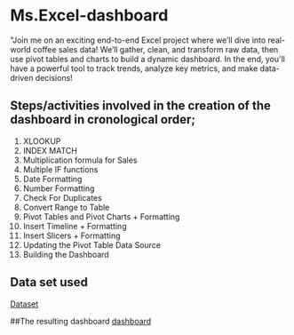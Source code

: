 # Ms.Excel-dashboard
"Join me on an exciting end-to-end Excel project where we’ll dive into real-world coffee sales data! We’ll gather, clean, and transform raw data, then use pivot tables and charts to build a dynamic dashboard. In the end, you'll have a powerful tool to track trends, analyze key metrics, and make data-driven decisions!


## Steps/activities involved in the creation of the dashboard in cronological order;
1.	XLOOKUP
2.	INDEX MATCH
3.	Multiplication formula for Sales
4.	Multiple IF functions
5.	Date Formatting
6.	Number Formatting
7.	Check For Duplicates
8.	Convert Range to Table
9.	Pivot Tables and Pivot Charts + Formatting
10.	Insert Timeline + Formatting
11.	Insert Slicers + Formatting
12.	Updating the Pivot Table Data Source
13.	Building the Dashboard

    
 ## Data set used  
[Dataset](https://github.com/babazeek/Excel-dashboard/blob/main/coffeeOrdersProjectdata.xlsx)

##The resulting dashboard
<a href="https://github.com/babazeek/Excel-dashboard/blob/main/Coffeesalsedashboard.png">dashboard</a>





